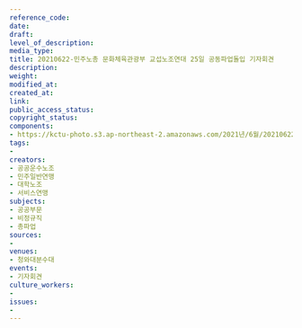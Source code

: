 ```yaml
---
reference_code: 
date: 
draft: 
level_of_description: 
media_type: 
title: 20210622-민주노총 문화체육관광부 교섭노조연대 25일 공동파업돌입 기자회견
description: 
weight: 
modified_at: 
created_at: 
link: 
public_access_status: 
copyright_status: 
components:
- https://kctu-photo.s3.ap-northeast-2.amazonaws.com/2021년/6월/20210622-민주노총+문화체육관광부+교섭노조연대+25일+공동파업돌입+기자회견/403544_58885_4816.jpg
tags:
- 
creators:
- 공공운수노조
- 민주일반연맹
- 대학노조
- 서비스연맹
subjects:
- 공공부문
- 비정규직
- 총파업
sources:
- 
venues:
- 청와대분수대
events:
- 기자회견
culture_workers:
- 
issues:
- 
---
```

